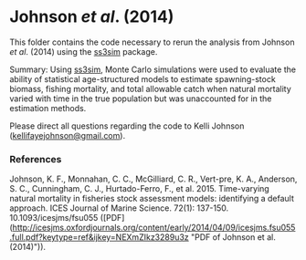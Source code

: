 Johnson *et al*. (2014)
=======================

This folder contains the code necessary to rerun the analysis from
Johnson *et al*. (2014) using the 
[ss3sim](https://github.com/ss3sim/ss3sim) package.

Summary: Using [ss3sim](https://github.com/ss3sim/ss3sim), Monte Carlo simulations were used to evaluate the ability of statistical age-structured models to estimate spawning-stock biomass, fishing mortality, and total allowable catch when natural mortality varied with time in the true population but was unaccounted for in the estimation methods.

Please direct all questions regarding the code to 
Kelli Johnson (<kellifayejohnson@gmail.com>).

### References
Johnson, K. F., Monnahan, C. C., McGilliard, C. R., Vert-pre, K. A., 
Anderson, S. C., Cunningham, C. J., Hurtado-Ferro, F., et al. 2015. 
Time-varying natural mortality in fisheries stock assessment models: identifying a default approach.
ICES Journal of Marine Science. 72(1): 137-150. 10.1093/icesjms/fsu055 ([PDF] (http://icesjms.oxfordjournals.org/content/early/2014/04/09/icesjms.fsu055.full.pdf?keytype=ref&ijkey=NEXmZIkz3289u3z "PDF of Johnson et al. (2014)")).
